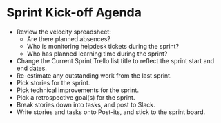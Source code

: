 # Sprint Kick-off Agenda

- Review the velocity spreadsheet:
  - Are there planned absences?
  - Who is monitoring helpdesk tickets during the sprint?
  - Who has planned learning time during the sprint?
- Change the Current Sprint Trello list title to reflect the sprint start and end dates.
- Re-estimate any outstanding work from the last sprint.
- Pick stories for the sprint.
- Pick technical improvements for the sprint.
- Pick a retrospective goal(s) for the sprint.
- Break stories down into tasks, and post to Slack.
- Write stories and tasks onto Post-its, and stick to the sprint board.